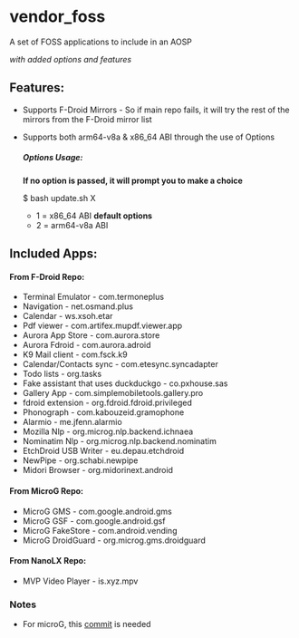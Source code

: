 # vendor_foss
A set of FOSS applications to include in an AOSP

*with added options and features*

## Features:

 - Supports F-Droid Mirrors - So if main repo fails, it will try the 
   rest of the mirrors from the F-Droid mirror list
 - Supports both arm64-v8a & x86_64 ABI through the use of Options
 
	##### Options Usage:
	 
	**If no option is passed, it will prompt you to make a choice**
	 
	 $ bash update.sh X
	 
	- 1 = x86_64 ABI **default options**
	- 2 = arm64-v8a ABI

## Included Apps:

#### From F-Droid Repo:

- Terminal Emulator - com.termoneplus
- Navigation - net.osmand.plus
- Calendar - ws.xsoh.etar
- Pdf viewer - com.artifex.mupdf.viewer.app
- Aurora App Store - com.aurora.store
- Aurora Fdroid - com.aurora.adroid
- K9 Mail client - com.fsck.k9
- Calendar/Contacts sync - com.etesync.syncadapter
- Todo lists - org.tasks
- Fake assistant that uses duckduckgo - co.pxhouse.sas
- Gallery App - com.simplemobiletools.gallery.pro
- fdroid extension - org.fdroid.fdroid.privileged
- Phonograph - com.kabouzeid.gramophone
- Alarmio - me.jfenn.alarmio
- Mozilla Nlp - org.microg.nlp.backend.ichnaea
- Nominatim Nlp - org.microg.nlp.backend.nominatim
- EtchDroid USB Writer - eu.depau.etchdroid
- NewPipe - org.schabi.newpipe
- Midori Browser - org.midorinext.android

#### From MicroG Repo:

- MicroG GMS - com.google.android.gms
- MicroG GSF - com.google.android.gsf
- MicroG FakeStore - com.android.vending
- MicroG DroidGuard - org.microg.gms.droidguard 
 
#### From NanoLX Repo:
 
- MVP Video Player - is.xyz.mpv

### Notes

- For microG, this [commit](https://github.com/microg/android_packages_apps_GmsCore/pull/957) is needed
